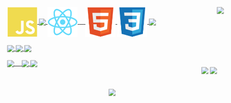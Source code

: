 <div style="display: inline_block">
  <a href="https://github.com/wesleycremonini">
    <img align="center" width="70" src="https://raw.githubusercontent.com/devicons/devicon/master/icons/javascript/javascript-plain.svg">
    <img align="center" width="70" src="https://cdn.jsdelivr.net/gh/devicons/devicon/icons/typescript/typescript-original.svg" />
    <img align="center" width="70" src="https://raw.githubusercontent.com/devicons/devicon/master/icons/react/react-original.svg">
    <span>⠀</span>
    <img align="center" width="70" src="https://raw.githubusercontent.com/devicons/devicon/master/icons/html5/html5-original.svg">
    <img align="center" width="70" src="https://raw.githubusercontent.com/devicons/devicon/master/icons/css3/css3-original.svg">
    <img align="center" width="70" src="https://cdn.jsdelivr.net/gh/devicons/devicon/icons/bootstrap/bootstrap-plain-wordmark.svg" />
    <img height="280" align='right' src="https://media.discordapp.net/attachments/719673405317578786/908077170503585872/imgonline-com-ua-GIF-animation-mkbhSlfUnBdisEo.png?width=547&height=553" />
  </a>
</div>
<br/>
<div style="display: inline_block">
  <a href="https://github.com/wesleycremonini">
    <img align="center" width="90" src="https://cdn.jsdelivr.net/gh/devicons/devicon/icons/nodejs/nodejs-plain-wordmark.svg" />
    <img align="center" width="80" src="https://cdn.jsdelivr.net/gh/devicons/devicon/icons/php/php-original.svg" />
    <img align="center" width="70" src="https://cdn.jsdelivr.net/gh/devicons/devicon/icons/laravel/laravel-plain-wordmark.svg" />
  </a>
</div>
<br/>
<div style="display: inline_block">
  <a href="https://github.com/wesleycremonini">
    <img align="center" width="70" src="https://cdn.jsdelivr.net/gh/devicons/devicon/icons/docker/docker-plain-wordmark.svg" />
    <span>⠀</span>
    <img align="center" width="90" src="https://cdn.jsdelivr.net/gh/devicons/devicon/icons/mysql/mysql-original-wordmark.svg" />
    <img align="center" width="70" src="https://cdn.jsdelivr.net/gh/devicons/devicon/icons/mongodb/mongodb-plain-wordmark.svg" />
  </a>
  <div align='right'>
    <a target="_blank" href="https://www.linkedin.com/in/wesley-cremonini-baldissera/" target="_blank"><img width="148" src="https://img.shields.io/badge/-LinkedIn-%230077B5?style=for-the-badge&logo=linkedin&logoColor=white" target="_blank"></a> 
    <a target="_blank" href="wesleycb.2020@gmail.com"><img width="120" src="https://img.shields.io/badge/-Gmail-%23333?style=for-the-badge&logo=gmail&logoColor=white" target="_blank"></a>
  </div>
</div>

##

<div align="center">
  <img align="center" src="https://cdn.discordapp.com/attachments/719673405317578786/908435722090971176/r_592871_tmzQF.png" />
</div>
